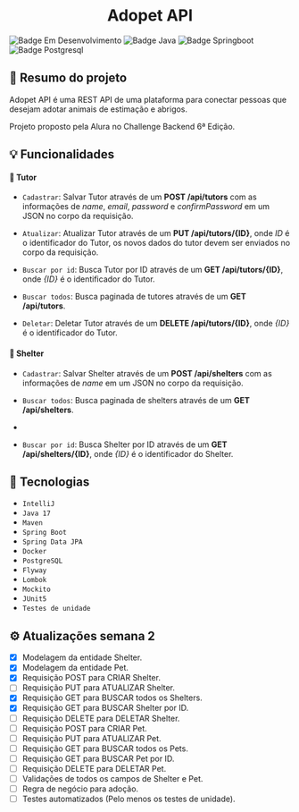 <h1 align="center"> Adopet API </h1>

![Badge Em Desenvolvimento](https://img.shields.io/static/v1?label=Status&message=Em+Desenvolvimento&color=yellow&style=for-the-badge)
![Badge Java](https://img.shields.io/static/v1?label=Java&message=17&color=orange&style=for-the-badge&logo=java)
![Badge Springboot](https://img.shields.io/static/v1?label=Springboot&message=v3.0.5&color=brightgreen&style=for-the-badge&logo=spring)
![Badge Postgresql](https://img.shields.io/static/v1?label=PostgreSQL&message=v15.2&color=blue&style=for-the-badge&logo=PostgreSQL)

## :book: Resumo do projeto
Adopet API é uma REST API de uma plataforma para conectar pessoas que desejam adotar animais de estimação e abrigos.

Projeto proposto pela Alura no Challenge Backend 6ª Edição.

## :bulb: Funcionalidades

#### :bust_in_silhouette: Tutor
- `Cadastrar`: Salvar Tutor através de um **POST /api/tutors** com as informações de *name*, *email*, *password* e *confirmPassword*
em um JSON no corpo da requisição.</br>

- `Atualizar`: Atualizar Tutor através de um **PUT /api/tutors/{ID}**, onde *ID* é o identificador do Tutor, 
os novos dados do tutor devem ser enviados no corpo da requisição.</br>

- `Buscar por id`: Busca Tutor por ID através de um **GET /api/tutors/{ID}**, onde *{ID}* é o identificador do Tutor.</br>

- `Buscar todos`: Busca paginada de tutores através de um **GET /api/tutors**.</br>

- `Deletar`: Deletar Tutor através de um **DELETE /api/tutors/{ID}**, onde *{ID}* é o identificador do Tutor.</br>

#### :european_castle: Shelter
- `Cadastrar`: Salvar Shelter através de um **POST /api/shelters** com as informações de *name*
  em um JSON no corpo da requisição.</br>

- `Buscar todos`: Busca paginada de shelters através de um **GET /api/shelters**.</br>
- 
- `Buscar por id`: Busca Shelter por ID através de um **GET /api/shelters/{ID}**, onde *{ID}* é o identificador do Shelter.</br>

## :toolbox: Tecnologias

- `IntelliJ`
- `Java 17`
- `Maven`
- `Spring Boot`
- `Spring Data JPA`
- `Docker`
- `PostgreSQL`
- `Flyway`
- `Lombok`
- `Mockito`
- `JUnit5`
- `Testes de unidade`

## :gear: Atualizações semana 2
- [x] Modelagem da entidade Shelter.
- [x] Modelagem da entidade Pet.
- [x] Requisição POST para CRIAR Shelter.
- [ ] Requisição PUT para ATUALIZAR Shelter.
- [x] Requisição GET para BUSCAR todos os Shelters.
- [x] Requisição GET para BUSCAR Shelter por ID.
- [ ] Requisição DELETE para DELETAR Shelter.
- [ ] Requisição POST para CRIAR Pet.
- [ ] Requisição PUT para ATUALIZAR Pet.
- [ ] Requisição GET para BUSCAR todos os Pets.
- [ ] Requisição GET para BUSCAR Pet por ID.
- [ ] Requisição DELETE para DELETAR Pet.
- [ ] Validações de todos os campos de Shelter e Pet.
- [ ] Regra de negócio para adoção.
- [ ] Testes automatizados (Pelo menos os testes de unidade).